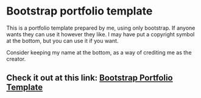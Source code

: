 # Bootstrap portfolio template

This is a portfolio template prepared by me, using only bootstrap. If anyone wants they can use it however they like.
I may have put a copyright symbol at the bottom, but you can use it if you want.

Consider keeping my name at the bottom, as a way of crediting me as the creator.

## Check it out at this link: [Bootstrap Portfolio Template](https://tushardhanai.github.io/bootstrap-portfolio-template/)
